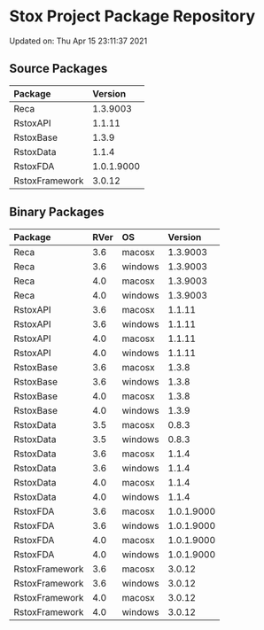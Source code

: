 # Stox Project Package Repository


Updated on: Thu Apr 15 23:11:37 2021
## Source Packages

|Package        |Version    |
|:--------------|:----------|
|Reca           |1.3.9003   |
|RstoxAPI       |1.1.11     |
|RstoxBase      |1.3.9      |
|RstoxData      |1.1.4      |
|RstoxFDA       |1.0.1.9000 |
|RstoxFramework |3.0.12     |

## Binary Packages

|Package        |RVer |OS      |Version    |
|:--------------|:----|:-------|:----------|
|Reca           |3.6  |macosx  |1.3.9003   |
|Reca           |3.6  |windows |1.3.9003   |
|Reca           |4.0  |macosx  |1.3.9003   |
|Reca           |4.0  |windows |1.3.9003   |
|RstoxAPI       |3.6  |macosx  |1.1.11     |
|RstoxAPI       |3.6  |windows |1.1.11     |
|RstoxAPI       |4.0  |macosx  |1.1.11     |
|RstoxAPI       |4.0  |windows |1.1.11     |
|RstoxBase      |3.6  |macosx  |1.3.8      |
|RstoxBase      |3.6  |windows |1.3.8      |
|RstoxBase      |4.0  |macosx  |1.3.8      |
|RstoxBase      |4.0  |windows |1.3.9      |
|RstoxData      |3.5  |macosx  |0.8.3      |
|RstoxData      |3.5  |windows |0.8.3      |
|RstoxData      |3.6  |macosx  |1.1.4      |
|RstoxData      |3.6  |windows |1.1.4      |
|RstoxData      |4.0  |macosx  |1.1.4      |
|RstoxData      |4.0  |windows |1.1.4      |
|RstoxFDA       |3.6  |macosx  |1.0.1.9000 |
|RstoxFDA       |3.6  |windows |1.0.1.9000 |
|RstoxFDA       |4.0  |macosx  |1.0.1.9000 |
|RstoxFDA       |4.0  |windows |1.0.1.9000 |
|RstoxFramework |3.6  |macosx  |3.0.12     |
|RstoxFramework |3.6  |windows |3.0.12     |
|RstoxFramework |4.0  |macosx  |3.0.12     |
|RstoxFramework |4.0  |windows |3.0.12     |
